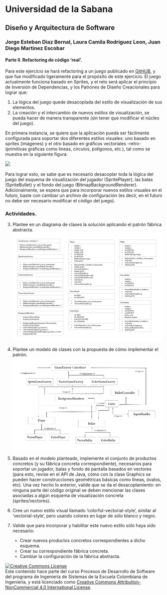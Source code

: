 # Universidad de la Sabana
## Diseño y Arquitectura de Software
### Jorge Esteban Diaz Bernal, Laura Camila Rodriguez Leon, Juan Diego Martinez Escobar

#### Parte II. Refactoring de código ‘real’.

Para este ejercicio se hará refactoring a un juego publicado en [GitHUB](https://github.com/ekaputra07/spacewar-2d), y que fue modificado ligeramente para el propósito de este ejercicio. El juego actualmente funciona basado en Sprites, y el reto será aplicar el principio de Inversión de Dependencias, y los Patrones de Diseño Creacionales para lograr que:

1. La lógica del juego quede desacoplada del estilo de visualización de sus elementos.
2. La creación y el intercambio de nuevos estilos de visualización, se pueda hacer de manera transparente (sin tener que modificar el núcleo del juego).

En primera instancia, se quiere que la aplicación pueda ser fácilmente configurada para soportar dos diferentes estilos visuales: uno basado en sprites (imágenes) y el otro basado en gráficos vectoriales -retro- (primitivas gráficas como líneas, círculos, polígonos, etc.), tal como se muestra en la siguiente figura:

![](Sample.png)

Para lograr esto, se sabe que es necesario desacoplar toda la lógica del juego del esquema de visualización del jugador (SpritePlayer), las balas (SpriteBullet) y el fondo del juego (BitmapBackgroundRenderer). Adicionalmente, se espera que para incorporar nuevos estilos visuales en el futuro, baste con cambiar un archivo de configuración (es decir, en el futuro no debe ser necesario modificar el código del juego).

### Actividades.

3.  Plantee en un diagrama de clases la solución aplicando el patrón fábrica abstracta.
	![Diagrama de Clases](img/Diagrama1.jpg)
   
5. Plantee un modelo de clases con la propuesta de cómo implementar el patrón.
   	![Modelo de Clases](img/Diagrama2.jpg)

7. Basado en el modelo planteado, implemente el conjunto de productos concretos (y su fábrica concreta correspondiente), necesarios para soportar un jugador, balas y fondo de pantalla basados en vectores (para esto, revise en el API de Java, cómo con la clase Graphics se pueden hacer construcciones geométricas básicas como líneas, óvalos, etc).
Una vez hecho lo anterior, valide que se da el desacoplamiento: en ninguna parte del código original se deben mencionar las clases asociadas a algún esquema de visualización concreta (sprites/vectores).

8. Cree un nuevo estilo visual llamado ‘colorful-vectorial-style‘, similar al ‘vectorial-style‘, pero usando colores en lugar de sólo blanco y negro.
9. Valide que para incorporar y habilitar este nuevo estilo sólo haya sido necesario:

	* Crear nuevos productos concretos correspondientes a dicho esquema.
	* Crear su correspondiente fábrica concreta.
	* Cambiar la configuración de la fábrica abstracta.






<a rel="license" href="http://creativecommons.org/licenses/by-nc/4.0/"><img alt="Creative Commons License" style="border-width:0" src="https://i.creativecommons.org/l/by-nc/4.0/88x31.png" /></a><br />Este contenido hace parte del curso Procesos de Desarrollo de Software del programa de Ingeniería de Sistemas de la Escuela Colombiana de Ingeniería, y está licenciado como <a rel="license" href="http://creativecommons.org/licenses/by-nc/4.0/">Creative Commons Attribution-NonCommercial 4.0 International License</a>.




